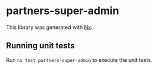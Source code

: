 # partners-super-admin

This library was generated with [Nx](https://nx.dev).

## Running unit tests

Run `nx test partners-super-admin` to execute the unit tests.
